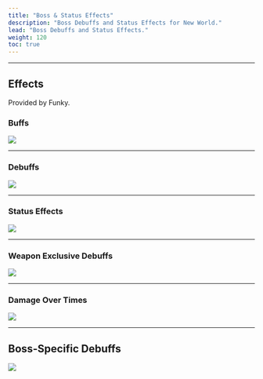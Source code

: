 ```yaml
---
title: "Boss & Status Effects"
description: "Boss Debuffs and Status Effects for New World."
lead: "Boss Debuffs and Status Effects."
weight: 120
toc: true
---
```


---

## Effects 

Provided by Funky.

### Buffs

<img src="https://i.imgur.com/UFRbRJ9.png">

---

### Debuffs

<img src="https://i.imgur.com/b2lfpEO.png">

---

### Status Effects

<img src="https://i.imgur.com/qEuEyZk.png">

---

### Weapon Exclusive Debuffs

<img src="https://i.imgur.com/ooxR8zO.png">


---

### Damage Over Times

<img src="https://i.imgur.com/tDkddtC.png">

---

## Boss-Specific Debuffs

<img src="https://i.imgur.com/pLNbACX.png">